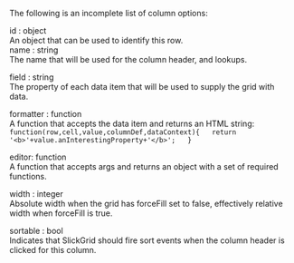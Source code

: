 The following is an incomplete list of column options:  

id : object  
    An object that can be used to identify this row.  
name : string  
    The name that will be used for the column header, and lookups.  

field : string  
    The property of each data item that will be used to supply the grid with data.  

formatter : function  
    A function that accepts the data item and returns an HTML string:
`function(row,cell,value,columnDef,dataContext){  
  return '<b>'+value.anInterestingProperty+'</b>';  
}  `  

editor: function  
    A function that accepts args and returns an object with a set of required functions.   

width : integer  
    Absolute width when the grid has forceFill set to false, effectively relative width when forceFill is true.  

sortable : bool  
  Indicates that SlickGrid should fire sort events when the column header is clicked for this column.  